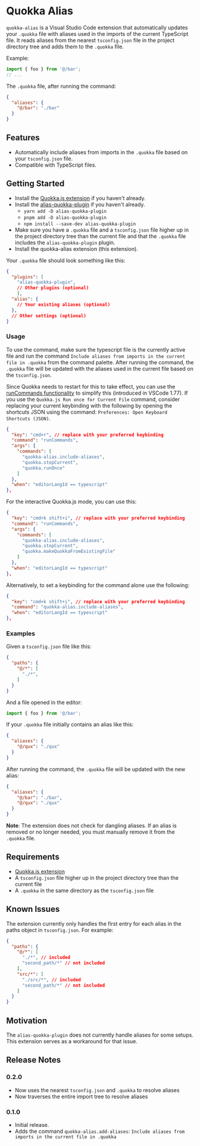# Quokka Alias

`quokka-alias` is a Visual Studio Code extension that automatically updates your `.quokka` file with aliases used in the imports of the current TypeScript file. It reads aliases from the nearest `tsconfig.json` file in the project directory tree and adds them to the `.quokka` file.

Example:

```ts
import { foo } from '@/bar';
// ...
```

The `.quokka` file, after running the command:

```json
{
  "aliases": {
    "@/bar": "./bar"
  }
}
```

## Features

- Automatically include aliases from imports in the `.quokka` file based on your `tsconfig.json` file.
- Compatible with TypeScript files.

## Getting Started

- Install the [Quokka.js extension](https://marketplace.visualstudio.com/items?itemName=WallabyJs.quokka-vscode) if you haven't already.
- Install the [alias-quokka-plugin](https://github.com/Gozala/alias-quokka-plugin) if you haven't already.
  - `yarn add -D alias-quokka-plugin`
  - `pnpm add -D alias-quokka-plugin`
  - `npm install --save-dev alias-quokka-plugin`
- Make sure you have a `.quokka` file and a `tsconfig.json` file higher up in the project directory tree than the current file and that the `.quokka` file includes the `alias-quokka-plugin` plugin.
- Install the quokka-alias extension (this extension).

Your `.quokka` file should look something like this:

```json
{
  "plugins": [
    "alias-quokka-plugin",
    // Other plugins (optional)
    ],
  "alias": {
    // Your existing aliases (optional)
  },
  // Other settings (optional)
}
```

### Usage

To use the command, make sure the typescript file is the currently active file and run the command `Include aliases from imports in the current file in .quokka` from the command palette. After running the command, the `.quokka` file will be updated with the aliases used in the current file based on the `tsconfig.json`.

Since Quokka needs to restart for this to take effect, you can use the [runCommands functionality](https://code.visualstudio.com/docs/getstarted/keybindings#_running-multiple-commands) to simplify this (introduced in VSCode 1.77). If you use the `Quokka.js Run once for Current File` command, consider replacing your current keybinding with the following by opening the shortcuts JSON using the command: `Preferences: Open Keyboard Shortcuts (JSON)`.

```json
{
  "key": "cmd+r", // replace with your preferred keybinding
  "command": "runCommands",
  "args": {
    "commands": [
      "quokka-alias.include-aliases",
      "quokka.stopCurrent",
      "quokka.runOnce"
    ]
  },
  "when": "editorLangId == typescript"
},
```

For the interactive Quokka.js mode, you can use this:

```json
{
  "key": "cmd+k shift+i", // replace with your preferred keybinding
  "command": "runCommands",
  "args": {
    "commands": [
      "quokka-alias.include-aliases",
      "quokka.stopCurrent",
      "quokka.makeQuokkaFromExistingFile"
    ]
  },
  "when": "editorLangId == typescript"
},
```

Alternatively, to set a keybinding for the command alone use the following:

```json
{
  "key": "cmd+k shift+i", // replace with your preferred keybinding
  "command": "quokka-alias.include-aliases",
  "when": "editorLangId == typescript"
},
```

### Examples

Given a `tsconfig.json` file like this:

```json
{
  "paths": {
    "@/*": [
      "./*",
    ]
  }
}
```

And a file opened in the editor:

```ts
import { foo } from '@/bar';
```

If your `.quokka` file initially contains an alias like this:

```json
{
  "aliases": {
    "@/qux": "./qux"
  }
}
```

After running the command, the `.quokka` file will be updated with the new alias:

```json
{
  "aliases": {
    "@/bar": "./bar",
    "@/qux": "./qux"
  }
}
```

__Note__: The extension does not check for dangling aliases. If an alias is removed or no longer needed, you must manually remove it from the `.quokka` file.

## Requirements

- [Quokka.js extension](https://marketplace.visualstudio.com/items?itemName=WallabyJs.quokka-vscode)
- A `tsconfig.json`  file higher up in the project directory tree than the current file
- A `.quokka` in the same directory as the `tsconfig.json` file

## Known Issues

The extension currently only handles the first entry for each alias in the paths object in `tsconfig.json`. For example:

```json
{
  "paths": {
    "@/*": [
      "./*", // included
      "second_path/*" // not included
    ],
    "src/*": [
      "./src/*", // included
      "second_path/*" // not included
    ]
  }
}
```

## Motivation

The `alias-quokka-plugin` does not currently handle aliases for some setups. This extension serves as a workaround for that issue.

## Release Notes

### 0.2.0

- Now uses the nearest `tsconfig.json` and `.quokka` to resolve aliases
- Now traverses the entire import tree to resolve aliases

### 0.1.0

- Initial release.
- Adds the command `quokka-alias.add-aliases`: `Include aliases from imports in the current file in .quokka`
